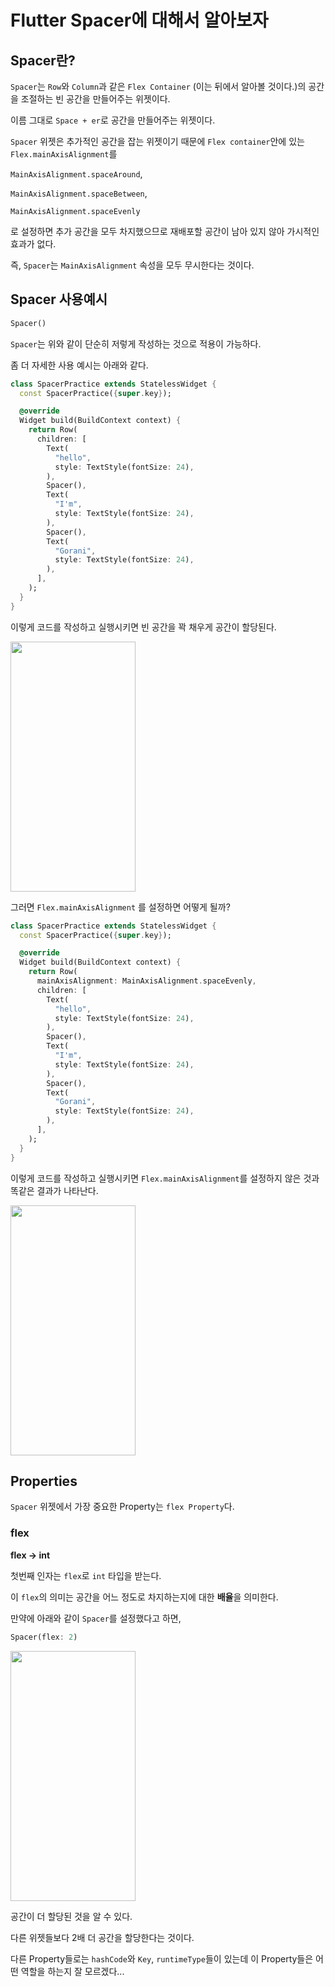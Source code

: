 # Flutter Spacer에 대해서 알아보자

## Spacer란?

`Spacer`는 `Row`와 `Column`과 같은 `Flex Container` (이는 뒤에서 알아볼 것이다.)의 공간을 조절하는 빈 공간을 만들어주는 위젯이다.

이름 그대로 `Space + er`로 공간을 만들어주는 위젯이다.

`Spacer` 위젯은 추가적인 공간을 잡는 위젯이기 때문에 `Flex container`안에 있는 `Flex.mainAxisAlignment`를

`MainAxisAlignment.spaceAround`,

`MainAxisAlignment.spaceBetween`,

`MainAxisAlignment.spaceEvenly`

로 설정하면 추가 공간을 모두 차지했으므로 재배포할 공간이 남아 있지 않아 가시적인 효과가 없다.

즉, `Spacer`는 `MainAxisAlignment` 속성을 모두 무시한다는 것이다.

## Spacer 사용예시

```dart
Spacer()
```

`Spacer`는 위와 같이 단순히 저렇게 작성하는 것으로 적용이 가능하다.

좀 더 자세한 사용 예시는 아래와 같다.

```dart
class SpacerPractice extends StatelessWidget {
  const SpacerPractice({super.key});

  @override
  Widget build(BuildContext context) {
    return Row(
      children: [
        Text(
          "hello",
          style: TextStyle(fontSize: 24),
        ),
        Spacer(),
        Text(
          "I'm",
          style: TextStyle(fontSize: 24),
        ),
        Spacer(),
        Text(
          "Gorani",
          style: TextStyle(fontSize: 24),
        ),
      ],
    );
  }
}
```

이렇게 코드를 작성하고 실행시키면 빈 공간을 꽉 채우게 공간이 할당된다.

<img src=https://user-images.githubusercontent.com/65299607/200558798-ebd64ce2-6f6a-44cb-8a80-2797f9367787.png width="200" height="400">

그러면 `Flex.mainAxisAlignment` 를 설정하면 어떻게 될까?

```dart
class SpacerPractice extends StatelessWidget {
  const SpacerPractice({super.key});

  @override
  Widget build(BuildContext context) {
    return Row(
      mainAxisAlignment: MainAxisAlignment.spaceEvenly,
      children: [
        Text(
          "hello",
          style: TextStyle(fontSize: 24),
        ),
        Spacer(),
        Text(
          "I'm",
          style: TextStyle(fontSize: 24),
        ),
        Spacer(),
        Text(
          "Gorani",
          style: TextStyle(fontSize: 24),
        ),
      ],
    );
  }
}
```

이렇게 코드를 작성하고 실행시키면 `Flex.mainAxisAlignment`를 설정하지 않은 것과 똑같은 결과가 나타난다.

<img src=https://user-images.githubusercontent.com/65299607/200558798-ebd64ce2-6f6a-44cb-8a80-2797f9367787.png width="200" height="400">


## Properties

`Spacer` 위젯에서 가장 중요한 Property는 `flex Property`다.

### flex

**flex -> int**

첫번째 인자는 `flex`로 `int` 타입을 받는다.

이 `flex`의 의미는 공간을 어느 정도로 차지하는지에 대한 **배율**을 의미한다.

만약에 아래와 같이 `Spacer`를 설정했다고 하면,

```dart
Spacer(flex: 2)
```

<img src=https://user-images.githubusercontent.com/65299607/200558853-d176a3e0-61e7-4f3e-abcf-eb1e14b97662.png width="200" height="400">

공간이 더 할당된 것을 알 수 있다.

다른 위젯들보다 2배 더 공간을 할당한다는 것이다.

다른 Property들로는 `hashCode`와 `Key`, `runtimeType`들이 있는데 이 Property들은 어떤 역할을 하는지 잘 모르겠다...

